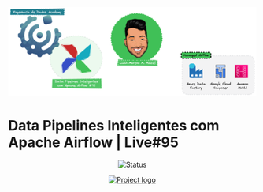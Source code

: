 <p align="center">
  <a href="" rel="noopener">
    <img src="https://github.com/owshq-live/conceptual-class/blob/main/Data_Pipelines_Inteligentes_Apache_Airflow_95/images/title-dags-smart.png" alt="Project logo">
 </a>
</p>

# Data Pipelines Inteligentes com Apache Airflow | Live#95

<div align="center">

[![Status](https://img.shields.io/badge/status-active-success.svg)]()

</div>




<p align="center">
  <a href="" rel="noopener">
    <img src="hhttps://github.com/owshq-live/conceptual-class/blob/main/Data_Pipelines_Inteligentes_Apache_Airflow_95/images/body-dags-smart.png" alt="Project logo">
 </a>
</p>


